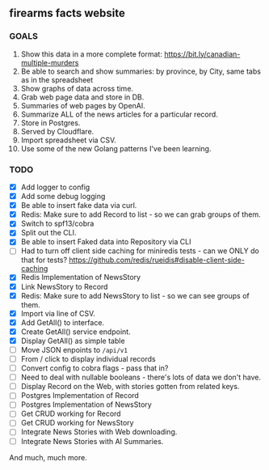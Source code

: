## firearms facts website

### GOALS

1. Show this data in a more complete format: https://bit.ly/canadian-multiple-murders
2. Be able to search and show summaries: by province, by City, same tabs as in the spreadsheet
3. Show graphs of data across time.
4. Grab web page data and store in DB.
5. Summaries of web pages by OpenAI.
6. Summarize ALL of the news articles for a particular record.
7. Store in Postgres.
8. Served by Cloudflare.
9. Import spreadsheet via CSV.
10. Use some of the new Golang patterns I've been learning.

### TODO
- [x] Add logger to config
- [x] Add some debug logging
- [x] Be able to insert fake data via curl.
- [x] Redis: Make sure to add Record to list - so we can grab groups of them.
- [x] Switch to spf13/cobra
- [x] Split out the CLI.
- [x] Be able to insert Faked data into Repository via CLI
- [ ] Had to turn off client side caching for miniredis tests - can we ONLY do that for tests? https://github.com/redis/rueidis#disable-client-side-caching
- [x] Redis Implementation of NewsStory
- [x] Link NewsStory to Record
- [x] Redis: Make sure to add NewsStory to list - so we can see groups of them.
- [x] Import via line of CSV.
- [x] Add GetAll() to interface.
- [x] Create GetAll() service endpoint.
- [x] Display GetAll() as simple table
- [ ] Move JSON enpoints to `/api/v1`
- [ ] From / click to display individual records
- [ ] Convert config to cobra flags - pass that in?
- [ ] Need to deal with nullable booleans - there's lots of data we don't have.
- [ ] Display Record on the Web, with stories gotten from related keys.
- [ ] Postgres Implementation of Record
- [ ] Postgres Implementation of NewsStory
- [ ] Get CRUD working for Record
- [ ] Get CRUD working for NewsStory
- [ ] Integrate News Stories with Web downloading.
- [ ] Integrate News Stories with AI Summaries.

And much, much more.